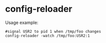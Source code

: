 # config-reloader

Usage example:
```
#signal USR2 to pid 1 when /tmp/foo changes
config-reloader -watch /tmp/foo:USR2:1

```
